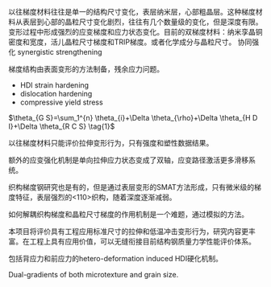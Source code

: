 以往梯度材料往往是单一的结构尺寸变化，表层纳米层，心部粗晶层。这种梯度材料从表层到心部的晶粒尺寸变化剧烈，往往有几个数量级的变化，但是深度有限。变形过程中形成强烈的应变梯度和应力状态变化。目前的双梯度材料：纳米孪晶铜密度和宽度，活儿晶粒尺寸梯度和TRIP梯度。或者化学成分与晶粒尺寸。
协同强化 synergistic strengthening

梯度结构由表面变形的方法制备，残余应力问题。

- HDI strain hardening
- dislocation hardening
- compressive yield stress

$\theta_{G S}=\sum_1^{n} \theta_{i}+\Delta \theta_{\rho}+\Delta \theta_{H D I}+\Delta \theta_{R C S} \tag{1}$

以往梯度材料只能评价拉伸变形行为，只有强度和塑性数据结果。

额外的应变强化机制是单向拉伸应力状态变成了双轴，应变路径激活更多滑移系统。

织构梯度钢研究也是有的，但是通过表层变形的SMAT方法形成，只有微米级的梯度特征，表层强烈的<110>织构，随着深度逐渐减弱。

如何解耦织构梯度和晶粒尺寸梯度的作用机制是一个难题，通过模拟的方法。

本项目将评价具有工程应用标准尺寸的拉伸和低温冲击变形行为，研究内容更丰富。在工程上具有应用价值，可以无缝衔接目前结构钢质量力学性能评价体系。

包括背应力和前应力的hetero-deformation induced HDI硬化机制。


Dual-gradients of both microtexture and grain size.



